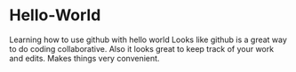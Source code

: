 # Hello-World
Learning how to use github with hello world
Looks like github is a great way to do coding collaborative. Also it looks great to keep track of your work and edits. Makes things very convenient.
